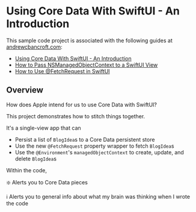 # Using Core Data With SwiftUI - An Introduction

This sample code project is associated with the following guides  at [andrewcbancroft.com](https://www.andrewcbancroft.com):

* [Using Core Data With SwiftUI - An Introduction
](https://www.andrewcbancroft.com/blog/ios-development/data-persistence/using-core-data-with-swiftui-introduction/)
* [How to Pass NSManagedObjectContext to a SwiftUI View](https://www.andrewcbancroft.com/blog/ios-development/data-persistence/passing-nsmanagedobjectcontext-to-swiftui-view/)
* [How to Use @FetchRequest in SwiftUI](https://www.andrewcbancroft.com/blog/ios-development/data-persistence/how-to-use-fetchrequest-swiftui/)

## Overview

How does Apple intend for us to use Core Data with SwiftUI?

This project demonstrates how to stitch things together.

It's a single-view app that can

* Persist a list of `BlogIdea`s to a Core Data persistent store
* Use the new `@FetchRequest` property wrapper to fetch `BlogIdea`s
* Use the `@Environment`'s `managedObjectContext` to create, update, and delete `BlogIdea`s

Within the code,

❇️ Alerts you to Core Data pieces

ℹ️ Alerts you to general info about what my brain was thinking when I wrote the code
